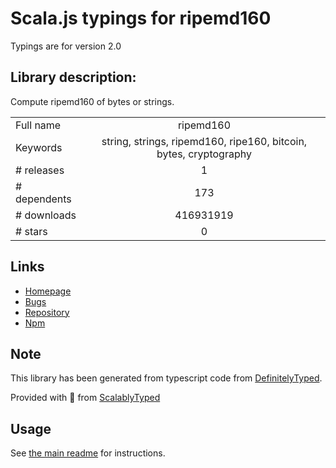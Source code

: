
# Scala.js typings for ripemd160

Typings are for version 2.0

## Library description:
Compute ripemd160 of bytes or strings.

|                    |                 |
| ------------------ | :-------------: |
| Full name          | ripemd160 |
| Keywords           | string, strings, ripemd160, ripe160, bitcoin, bytes, cryptography |
| # releases         | 1 |
| # dependents       | 173 |
| # downloads        | 416931919 |
| # stars            | 0 |

## Links
- [Homepage](https://github.com/crypto-browserify/ripemd160#readme)
- [Bugs](https://github.com/crypto-browserify/ripemd160/issues)
- [Repository](https://github.com/crypto-browserify/ripemd160)
- [Npm](https://www.npmjs.com/package/ripemd160)
    


## Note
This library has been generated from typescript code from [DefinitelyTyped](https://definitelytyped.org).

Provided with :purple_heart: from [ScalablyTyped](https://github.com/oyvindberg/ScalablyTyped)

## Usage
See [the main readme](../../readme.md) for instructions.


